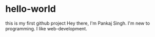 # hello-world
this is my first github project
Hey there, 
I'm Pankaj Singh.
I'm new to programming.
I like web-development.
